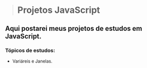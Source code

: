 > # Projetos JavaScript
## Aqui postarei meus projetos de estudos em JavaScript. 

### Tópicos de estudos:

- Variáreis e Janelas.
